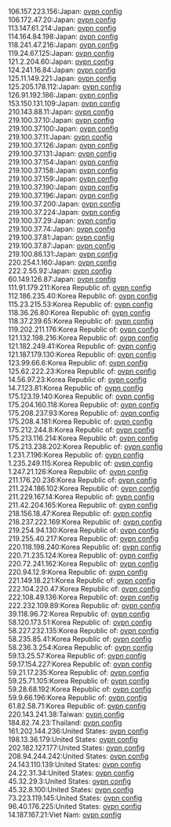 106.157.223.156:Japan: [ovpn config](vpn/106_157_223_156.ovpn)  
106.172.47.20:Japan: [ovpn config](vpn/106_172_47_20.ovpn)  
113.147.61.214:Japan: [ovpn config](vpn/113_147_61_214.ovpn)  
114.164.84.198:Japan: [ovpn config](vpn/114_164_84_198.ovpn)  
118.241.47.216:Japan: [ovpn config](vpn/118_241_47_216.ovpn)  
119.24.67.125:Japan: [ovpn config](vpn/119_24_67_125.ovpn)  
121.2.204.60:Japan: [ovpn config](vpn/121_2_204_60.ovpn)  
124.241.16.84:Japan: [ovpn config](vpn/124_241_16_84.ovpn)  
125.11.149.221:Japan: [ovpn config](vpn/125_11_149_221.ovpn)  
125.205.178.112:Japan: [ovpn config](vpn/125_205_178_112.ovpn)  
126.91.192.186:Japan: [ovpn config](vpn/126_91_192_186.ovpn)  
153.150.131.109:Japan: [ovpn config](vpn/153_150_131_109.ovpn)  
210.143.88.11:Japan: [ovpn config](vpn/210_143_88_11.ovpn)  
219.100.37.10:Japan: [ovpn config](vpn/219_100_37_10.ovpn)  
219.100.37.100:Japan: [ovpn config](vpn/219_100_37_100.ovpn)  
219.100.37.11:Japan: [ovpn config](vpn/219_100_37_11.ovpn)  
219.100.37.126:Japan: [ovpn config](vpn/219_100_37_126.ovpn)  
219.100.37.131:Japan: [ovpn config](vpn/219_100_37_131.ovpn)  
219.100.37.154:Japan: [ovpn config](vpn/219_100_37_154.ovpn)  
219.100.37.158:Japan: [ovpn config](vpn/219_100_37_158.ovpn)  
219.100.37.159:Japan: [ovpn config](vpn/219_100_37_159.ovpn)  
219.100.37.190:Japan: [ovpn config](vpn/219_100_37_190.ovpn)  
219.100.37.196:Japan: [ovpn config](vpn/219_100_37_196.ovpn)  
219.100.37.200:Japan: [ovpn config](vpn/219_100_37_200.ovpn)  
219.100.37.224:Japan: [ovpn config](vpn/219_100_37_224.ovpn)  
219.100.37.29:Japan: [ovpn config](vpn/219_100_37_29.ovpn)  
219.100.37.74:Japan: [ovpn config](vpn/219_100_37_74.ovpn)  
219.100.37.81:Japan: [ovpn config](vpn/219_100_37_81.ovpn)  
219.100.37.87:Japan: [ovpn config](vpn/219_100_37_87.ovpn)  
219.100.86.131:Japan: [ovpn config](vpn/219_100_86_131.ovpn)  
220.254.1.160:Japan: [ovpn config](vpn/220_254_1_160.ovpn)  
222.2.55.92:Japan: [ovpn config](vpn/222_2_55_92.ovpn)  
60.149.126.87:Japan: [ovpn config](vpn/60_149_126_87.ovpn)  
111.91.179.211:Korea Republic of: [ovpn config](vpn/111_91_179_211.ovpn)  
112.186.235.40:Korea Republic of: [ovpn config](vpn/112_186_235_40.ovpn)  
115.23.215.53:Korea Republic of: [ovpn config](vpn/115_23_215_53.ovpn)  
118.36.26.80:Korea Republic of: [ovpn config](vpn/118_36_26_80.ovpn)  
118.37.239.65:Korea Republic of: [ovpn config](vpn/118_37_239_65.ovpn)  
119.202.211.176:Korea Republic of: [ovpn config](vpn/119_202_211_176.ovpn)  
121.132.198.216:Korea Republic of: [ovpn config](vpn/121_132_198_216.ovpn)  
121.182.249.41:Korea Republic of: [ovpn config](vpn/121_182_249_41.ovpn)  
121.187.179.130:Korea Republic of: [ovpn config](vpn/121_187_179_130.ovpn)  
123.99.66.6:Korea Republic of: [ovpn config](vpn/123_99_66_6.ovpn)  
125.62.222.23:Korea Republic of: [ovpn config](vpn/125_62_222_23.ovpn)  
14.56.97.23:Korea Republic of: [ovpn config](vpn/14_56_97_23.ovpn)  
14.7.123.81:Korea Republic of: [ovpn config](vpn/14_7_123_81.ovpn)  
175.123.19.140:Korea Republic of: [ovpn config](vpn/175_123_19_140.ovpn)  
175.204.160.118:Korea Republic of: [ovpn config](vpn/175_204_160_118.ovpn)  
175.208.237.93:Korea Republic of: [ovpn config](vpn/175_208_237_93.ovpn)  
175.208.4.181:Korea Republic of: [ovpn config](vpn/175_208_4_181.ovpn)  
175.212.244.8:Korea Republic of: [ovpn config](vpn/175_212_244_8.ovpn)  
175.213.116.214:Korea Republic of: [ovpn config](vpn/175_213_116_214.ovpn)  
175.213.238.202:Korea Republic of: [ovpn config](vpn/175_213_238_202.ovpn)  
1.231.7.196:Korea Republic of: [ovpn config](vpn/1_231_7_196.ovpn)  
1.235.249.115:Korea Republic of: [ovpn config](vpn/1_235_249_115.ovpn)  
1.247.21.126:Korea Republic of: [ovpn config](vpn/1_247_21_126.ovpn)  
211.176.20.236:Korea Republic of: [ovpn config](vpn/211_176_20_236.ovpn)  
211.224.186.102:Korea Republic of: [ovpn config](vpn/211_224_186_102.ovpn)  
211.229.167.14:Korea Republic of: [ovpn config](vpn/211_229_167_14.ovpn)  
211.42.204.165:Korea Republic of: [ovpn config](vpn/211_42_204_165.ovpn)  
218.156.18.47:Korea Republic of: [ovpn config](vpn/218_156_18_47.ovpn)  
218.237.222.169:Korea Republic of: [ovpn config](vpn/218_237_222_169.ovpn)  
219.254.94.130:Korea Republic of: [ovpn config](vpn/219_254_94_130.ovpn)  
219.255.40.217:Korea Republic of: [ovpn config](vpn/219_255_40_217.ovpn)  
220.118.198.240:Korea Republic of: [ovpn config](vpn/220_118_198_240.ovpn)  
220.71.235.124:Korea Republic of: [ovpn config](vpn/220_71_235_124.ovpn)  
220.72.241.162:Korea Republic of: [ovpn config](vpn/220_72_241_162.ovpn)  
220.94.12.9:Korea Republic of: [ovpn config](vpn/220_94_12_9.ovpn)  
221.149.18.221:Korea Republic of: [ovpn config](vpn/221_149_18_221.ovpn)  
222.104.220.47:Korea Republic of: [ovpn config](vpn/222_104_220_47.ovpn)  
222.108.49.136:Korea Republic of: [ovpn config](vpn/222_108_49_136.ovpn)  
222.232.109.89:Korea Republic of: [ovpn config](vpn/222_232_109_89.ovpn)  
39.118.96.72:Korea Republic of: [ovpn config](vpn/39_118_96_72.ovpn)  
58.120.173.51:Korea Republic of: [ovpn config](vpn/58_120_173_51.ovpn)  
58.227.232.135:Korea Republic of: [ovpn config](vpn/58_227_232_135.ovpn)  
58.235.85.41:Korea Republic of: [ovpn config](vpn/58_235_85_41.ovpn)  
58.236.3.254:Korea Republic of: [ovpn config](vpn/58_236_3_254.ovpn)  
59.13.25.57:Korea Republic of: [ovpn config](vpn/59_13_25_57.ovpn)  
59.17.154.227:Korea Republic of: [ovpn config](vpn/59_17_154_227.ovpn)  
59.21.17.235:Korea Republic of: [ovpn config](vpn/59_21_17_235.ovpn)  
59.25.71.105:Korea Republic of: [ovpn config](vpn/59_25_71_105.ovpn)  
59.28.68.192:Korea Republic of: [ovpn config](vpn/59_28_68_192.ovpn)  
59.9.66.196:Korea Republic of: [ovpn config](vpn/59_9_66_196.ovpn)  
61.82.58.71:Korea Republic of: [ovpn config](vpn/61_82_58_71.ovpn)  
220.143.241.38:Taiwan: [ovpn config](vpn/220_143_241_38.ovpn)  
184.82.74.23:Thailand: [ovpn config](vpn/184_82_74_23.ovpn)  
161.202.144.236:United States: [ovpn config](vpn/161_202_144_236.ovpn)  
198.13.36.179:United States: [ovpn config](vpn/198_13_36_179.ovpn)  
202.182.127.177:United States: [ovpn config](vpn/202_182_127_177.ovpn)  
208.94.244.242:United States: [ovpn config](vpn/208_94_244_242.ovpn)  
24.143.110.139:United States: [ovpn config](vpn/24_143_110_139.ovpn)  
24.22.31.34:United States: [ovpn config](vpn/24_22_31_34.ovpn)  
45.32.29.3:United States: [ovpn config](vpn/45_32_29_3.ovpn)  
45.32.8.100:United States: [ovpn config](vpn/45_32_8_100.ovpn)  
73.223.119.145:United States: [ovpn config](vpn/73_223_119_145.ovpn)  
96.40.176.225:United States: [ovpn config](vpn/96_40_176_225.ovpn)  
14.187.167.21:Viet Nam: [ovpn config](vpn/14_187_167_21.ovpn)  
